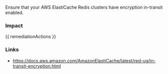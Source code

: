 
Ensure that your AWS ElastiCache Redis clusters have encryption in-transit enabled.

### Impact
<!-- Add Impact here -->

<!-- DO NOT CHANGE -->
{{ remediationActions }}

### Links
- https://docs.aws.amazon.com/AmazonElastiCache/latest/red-ug/in-transit-encryption.html


